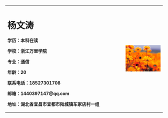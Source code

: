 <table border="0">
  <tr>
    <td width="75%">
      <h1>杨文涛</h1>
      <p><b>学历：本科在读</b></p>
      <p><b>学校：浙江万里学院</b></p>
      <p><b>专业：通信</b></p>
      <p><b>年龄：20</b></p>
      <p><b>联系电话：18527301708</b></p>  
      <p><b>邮箱：1440397147@qq.com</b></p>
      <p><b>地址：湖北省宜昌市宜都市陆城镇车家店村一组</b></p>
    </td>
    <td width="25%">
      <img src="/欢迎扫描.jpg" width="100%">      
    </td>
  </tr>
</table>
